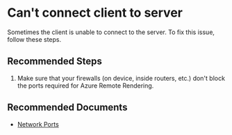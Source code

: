 <properties
  pagetitle="Can't connect client to server"
  service="microsoft.mixedreality"
  resource="remoterenderingaccounts"
  ms.author="rapete"
  selfhelptype="Generic"
  supporttopicids=""
  resourcetags=""
  productpesids="16997"
  cloudenvironments="public"
  articleid="b61b81f6-5abc-4dee-b6a3-f72c55e028f1"
  ownershipid="MixedReality_RemoteRendering" />
# Can't connect client to server

Sometimes the client is unable to connect to the server. To fix this issue, follow these steps.

## **Recommended Steps**

1. Make sure that your firewalls (on device, inside routers, etc.) don't block the ports required for Azure Remote Rendering.

## **Recommended Documents**

* [Network Ports](https://docs.microsoft.com/azure/remote-rendering/overview/system-requirements#network-ports)